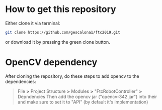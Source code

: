 # How to get this repository

Either clone it via terminal:

```bash
git clone https://github.com/gescalona1/ftc2019.git
```

or download it by pressing the green clone button.

# OpenCV dependency
After cloning the repository, do these steps to add opencv to the dependencies:
> File **>** Project Structure **>** Modules **>** "FtcRobotController" **>** Depndencies
> Then add the opencv jar ("opencv-342.jar") into their and make sure to set it to "API" (by default it's implementation)